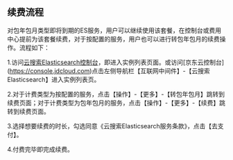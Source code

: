 ## 续费流程
对包年包月类型即将到期的ES服务，用户可以继续使用该套餐，在控制台或费用中心提前为该套餐续费，对于按配置的服务，用户也可以进行转包年包月的续费操作。流程如下：</br>

1.访问[云搜索Elasticsearch控制台](https://es-console.jdcloud.com/clusters)，即进入实例列表页面。或访问[京东云控制台]
(https://console.jdcloud.com)点击左侧导航栏【互联网中间件】-【云搜索Elasticsearch】进入实例列表页。</br>

2.对于计费类型为按配置的服务，点击【操作】-【更多】-【转包年包月】跳转到续费页面；对于计费类型为包年包月的服务，点击【操作】-【更多】-【续费】跳转到续费页面。</br>

3.选择想要续费的时长，勾选同意《云搜索Elasticsearch服务条款》，点击【去支付】。</br>

4.付费完毕即完成续费。</br>
